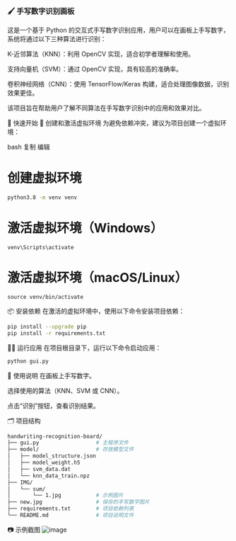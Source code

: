### 🖌️ 手写数字识别画板
这是一个基于 Python 的交互式手写数字识别应用，用户可以在画板上手写数字，系统将通过以下三种算法进行识别：

K-近邻算法（KNN）：利用 OpenCV 实现，适合初学者理解和使用。

支持向量机（SVM）：通过 OpenCV 实现，具有较高的准确率。

卷积神经网络（CNN）：使用 TensorFlow/Keras 构建，适合处理图像数据，识别效果更佳。

该项目旨在帮助用户了解不同算法在手写数字识别中的应用和效果对比。

🚀 快速开始
🧪 创建和激活虚拟环境
为避免依赖冲突，建议为项目创建一个虚拟环境：

bash
复制
编辑
# 创建虚拟环境

```bash
python3.8 -m venv venv
```
# 激活虚拟环境（Windows）
```
venv\Scripts\activate
```
# 激活虚拟环境（macOS/Linux）
```
source venv/bin/activate
```
📦 安装依赖
在激活的虚拟环境中，使用以下命令安装项目依赖：

```bash
pip install --upgrade pip
pip install -r requirements.txt
```
🏃‍♂️ 运行应用
在项目根目录下，运行以下命令启动应用：

```bash
python gui.py
```
📝 使用说明
在画板上手写数字。

选择使用的算法（KNN、SVM 或 CNN）。

点击“识别”按钮，查看识别结果。

🗂️ 项目结构
```bash
handwriting-recognition-board/
├── gui.py                  # 主程序文件
├── model/                  # 存放模型文件
│   ├── model_structure.json
│   ├── model_weight.h5
│   ├── svm_data.dat
│   └── knn_data_train.npz
├── IMG/
│   └── sum/
│       └── 1.jpg           # 示例图片
├── new.jpg                 # 保存的手写数字图片
├── requirements.txt        # 项目依赖列表
└── README.md               # 项目说明文件
```

📷 示例截图
![image](https://github.com/user-attachments/assets/bfa97145-daed-4a28-aa45-f03817729b7d)


